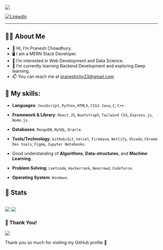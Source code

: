 
<p>
	<img src="https://readme-typing-svg.herokuapp.com?font=OpenSans&size=28&duration=2300&color=00cbf3&center=false&vCenter=true&multiline=true&width=300&height=60&lines=Hi!+%F0%9F%91%8B">
</p>


[![LinkedIn](https://img.shields.io/static/v1.svg?label=LinkedIn&message=@PraneshChowdhury&logo=linkedin&style=flat&color=green)](https://www.linkedin.com/in/praneshchowdhury/)   

<hr>

## 🙋‍♂️ About Me
- 👋 Hi, I’m Pranesh Chowdhury.
- 🖥️ I am a MERN Stack Developer.
- 👀 I’m interested in Web Development and Data Science. 
- 🌱 I’m currently learning Backend Development and exploring Deep learning.
- 📫 You can reach me at praneshchy23@gmail.com


## 🥇 My skills:

- **Languages**: `JavaScript`, `Python`, `HTML5`, `CSS3`. `Java`, `C`, `C++`.

- **Framework & Library**: `React.JS`, `Bootstrap5`, `Tailwind CSS`, `Express.js`, `Node.js`.

- **Databases**: `MongoDB`, `MySQL`, `Oracle`.

- **Tools/Technology**: `GitHub/Git`,  `Vercel`, `Firebase`, `Netlify`, `VScode`, `Chrome Dev tools`, `Figma`, `Jupyter Notebooks`. 
    
- Good understanding of **Algorithms**, **Data-structures**, and **Machine Learning**.

- **Problem Solving**: `Leetcode`, `Hackerrank`, `Beecrowd`, `Codeforce`.

- **Operating System**: `Windows`.


## :pencil: Stats
<br/>
<div>
	<img src="https://gh-readme.vercel.app/api?username=praneshchow&show_icons=true&include_all_commits=true&count_private=true&count_private=true&hide_border=true&title_color=00cbf3&text_color=00cbf3&icon_color=00cbf3&bg_color=040506&hide_rank=true&line_height=28" />
	<img src="https://gh-readme.vercel.app/api/top-langs/?username=praneshchow&layout=compact&langs_count=10&hide_border=true&title_color=00cbf3&text_color=00cbf3&icon_color=00cbf3&bg_color=040506&card_width=220" />
</div>


### :hugs: Thank You!

![](https://komarev.com/ghpvc/?username=Praneshchow&color=blueviolet&style=for-the-badge)

Thank you so much for visiting my GitHub profile 💛
